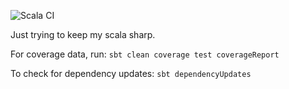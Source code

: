 ![Scala CI](https://github.com/NovemberTang/easy-scala-exercises/workflows/Scala%20CI/badge.svg)

Just trying to keep my scala sharp.

For coverage data, run: `sbt clean coverage test coverageReport`

To check for dependency updates: `sbt dependencyUpdates`